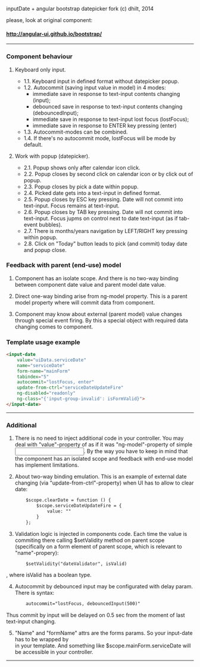 ﻿inputDate + angular bootstrap datepicker fork
(c) dhilt, 2014

please, look at original component:
#### http://angular-ui.github.io/bootstrap/

--------------------------------------------------

### Component behaviour

1.  Keyboard only input.
	+ 1.1. Keyboard input in defined format without datepicker popup.
	+ 1.2. Autocommit (saving input value in model) in 4 modes:
		- immediate save in response to text-input contents changing (input);
		- debounced save in response to text-input contents changing (debouncedInput);
		- immediate save in response to text-input lost focus (lostFocus);
		- immediate save in response to ENTER key pressing (enter)
	+ 1.3. Autocommit-modes can be combined.
	+ 1.4. If there's no autocommit mode, lostFocus will be mode by default.

2. Work with popup (datepicker).
	+ 2.1. Popup shows only after calendar icon click.
	+ 2.2. Popup closes by second click on calendar icon or by click out of popup.
	+ 2.3. Popup closes by pick a date within popup.
	+ 2.4. Picked date gets into a text-input in defined format.
	+ 2.5. Popup closes by ESC key pressing. Date will not commit into text-input. Focus remains at text-input.
	+ 2.6. Popup closes by TAB key pressing. Date will not commit into text-input. Focus jupms on control next to date text-input (as if tab-event bubbles).
	+ 2.7. There is months/years navigation by LEFT/RIGHT key pressing within popup.
	+ 2.8. Click on "Today" button leads to pick (and commit) today date and popup close.


###  Feedback with parent (end-use) model

1. Component has an isolate scope. And there is no two-way binding between component date value and parent model date value.

2. Direct one-way binding arise from ng-model property. This is a parent model property where will commit data from component.

3. Component may know about external (parent model) value changes through special event firing. By this a special object with required data changing comes to component.


### Template usage example

```html
<input-date
    value="uiData.serviceDate"
    name="serviceDate"
    form-name="mainForm"
    tabindex="5"
    autocommit="lostFocus, enter"
    update-from-ctrl="serviceDateUpdateFire"
    ng-disabled="readonly"
    ng-class="{'input-group-invalid': isFormValid}">
</input-date>
```

--------------------------------------------------

### Additional

1. There is no need to inject additional code in your controller. You may deal with "value"-property of <input-date> as if it was "ng-model"-property of simple <input>. By the way you have to keep in mind that the component has an isolated scope and feedback with end-use model has implement limitations.

2. About two-way binding emulation. This is an example of external date changing (via "update-from-ctrl"-property) when UI has to allow to clear date:
 	```html
		$scope.clearDate = function () {
			$scope.serviceDateUpdateFire = {
				value: ""
			}
		};
	```

3. Validation logic is injected in components code. Each time the value is commiting there calling $setValidity method on parent scope  (specifically on a form element of parent scope, which is relevant to "name"-propery):
	```html
		$setValidity("dateValidator", isValid)
	```
, where isValid has a boolean type.

4. Autocommit by debounced input may be configurated with delay param. There is syntax:
	```html
		autocommit="lostFocus, debouncedInput(500)"
	```
Thus commit by input will be delayed on 0.5 sec from the moment of last text-input changing.

5. "Name" and "formName" attrs are the forms params. So your input-date has to be wrapped by <form name="mainForm"> in your template. And something like $scope.mainForm.serviceDate will be accessible in your controller.



--------------------------------------------------
